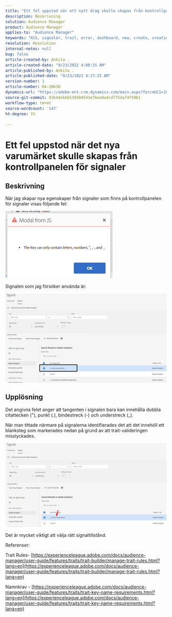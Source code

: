 ```yaml
---
title: "Ett fel uppstod när ett nytt drag skulle skapas från kontrollpanelen för signaler"
description: Beskrivning
solution: Audience Manager
product: Audience Manager
applies-to: "Audience Manager"
keywords: "KCS, signaler, trait, error, dashboard, new, create, creating, creating"
resolution: Resolution
internal-notes: null
bug: false
article-created-by: Ankita .
article-created-date: "9/23/2022 4:00:15 AM"
article-published-by: Ankita .
article-published-date: "9/23/2022 4:17:25 AM"
version-number: 1
article-number: KA-20638
dynamics-url: "https://adobe-ent.crm.dynamics.com/main.aspx?forceUCI=1&pagetype=entityrecord&etn=knowledgearticle&id=3b376f32-f43a-ed11-9db1-0022480868ff"
source-git-commit: 03b4deb6b530504543e7bee0adcd775da74f5961
workflow-type: tm+mt
source-wordcount: '147'
ht-degree: 1%

---
```


# Ett fel uppstod när det nya varumärket skulle skapas från kontrollpanelen för signaler

## Beskrivning


När jag skapar nya egenskaper från signaler som finns på kontrollpanelen för signaler visas följande fel:

![](assets/___7cc00897-f63a-ed11-9db1-0022480868ff___.png)



Signalen som jag försöker använda är:

![](assets/___7ec00897-f63a-ed11-9db1-0022480868ff___.png)


## Upplösning


Det angivna felet anger att tangenten i signalen bara kan innehålla dubbla citattecken (&quot;), punkt (.), bindestreck (-) och understreck (_).



När man tittade närmare på signalerna identifierades det att det innehöll ett blanksteg som markerades nedan på grund av att trait-valideringen misslyckades.



![](assets/d04f0008-f63a-ed11-9db1-0022480868ff.png)

Det är mycket viktigt att välja rätt signaltillstånd.

Referenser:

Trait Rules- [https://experienceleague.adobe.com/docs/audience-manager/user-guide/features/traits/trait-builder/manage-trait-rules.html?lang=en](https://experienceleague.adobe.com/docs/audience-manager/user-guide/features/traits/trait-builder/manage-trait-rules.html?lang=en)

Namnkrav - [https://experienceleague.adobe.com/docs/audience-manager/user-guide/features/traits/trait-key-name-requirements.html?lang=en](https://experienceleague.adobe.com/docs/audience-manager/user-guide/features/traits/trait-key-name-requirements.html?lang=en)
